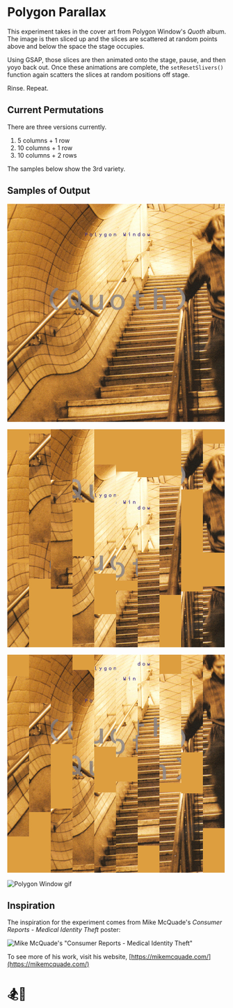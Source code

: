   

#  Polygon Parallax

This experiment takes in the cover art from Polygon Window's *Quoth* album. The image is then sliced up and the slices are scattered at random points above and below the space the stage occupies.

Using GSAP, those slices are then animated onto the stage, pause, and then yoyo back out. Once these animations are complete, the `setResetSlivers()` function again scatters the slices at random positions off stage.

Rinse. Repeat.

  

##  Current Permutations

There are three versions currently.

 1. 5 columns + 1 row
 2. 10 columns + 1 row
 3. 10 columns + 2 rows

The samples below show the 3rd variety.
  
  

##  Samples of Output

![Polygon Window 00](app/images/poly10x2_00.jpg)

  

![Polygon Window 01](app/images/poly10x2_01.jpg)

  

![Polygon Window 02](app/images/poly10x2_02.jpg)

  

![Polygon Window gif](app/images/polygonWindow10x2small.gif)

  
  
  
  

##  Inspiration

The inspiration for the experiment comes from Mike McQuade's *Consumer Reports - Medical Identity Theft* poster:

  

![Mike McQuade's "Consumer Reports - Medical Identity Theft"](https://freight.cargo.site/t/original/i/5dc5d9fb336ed6096b1d344c6d69ea06262ca2df9cd976b899b2438b31e1a72c/CS_MED_ID_1_McQuade_934.jpg)

  

To see more of his work, visit his website, [https://mikemcquade.com/](https://mikemcquade.com/)

  

  

#  🏂🍗